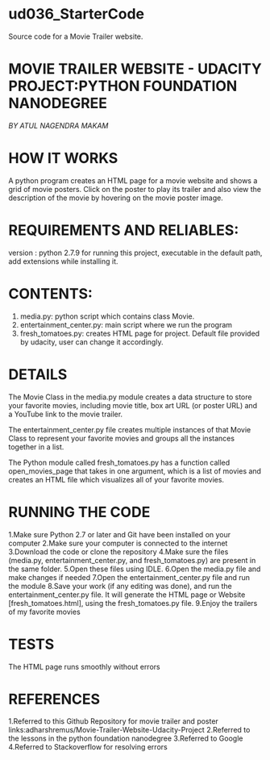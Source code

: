 # ud036_StarterCode
Source code for a Movie Trailer website.

# MOVIE TRAILER WEBSITE - UDACITY PROJECT:PYTHON FOUNDATION NANODEGREE
*BY ATUL NAGENDRA MAKAM*

# HOW IT WORKS
 A python program creates an HTML page for a movie website and shows a grid of movie posters.
 Click on the poster to play its trailer and also view the description of the movie by hovering on the movie poster image.
 
# REQUIREMENTS AND RELIABLES:
 version : python 2.7.9 for running this project, executable in the default path, add extensions while installing it.
 
# CONTENTS:
1. media.py: python script which contains class Movie.
2. entertainment_center.py: main script where we run the program
3. fresh_tomatoes.py: creates HTML page for project. Default file provided by udacity, user can change it accordingly.
                   
# DETAILS
The Movie Class in the media.py module creates a data structure to store your favorite movies, including movie title, box art  URL (or poster URL) and a YouTube link to the movie trailer.

The entertainment_center.py file creates multiple instances of that Movie Class to represent your favorite movies and groups all the instances together in a list.

The Python module called fresh_tomatoes.py has a function called open_movies_page that takes in one argument, which is a list of movies and creates an HTML file which visualizes all of your favorite movies.

# RUNNING THE CODE
 1.Make sure Python 2.7 or later and Git have been installed on your computer
 2.Make sure your computer is connected to the internet
 3.Download the code or clone the repository
 4.Make sure the files (media.py, entertainment_center.py, and fresh_tomatoes.py) are present in the same folder.
 5.Open these files using IDLE.
 6.Open the media.py file and make changes if needed
 7.Open the entertainment_center.py file and run the module
 8.Save your work (if any editing was done), and run the entertainment_center.py file. It will generate the HTML page or          Website [fresh_tomatoes.html], using the fresh_tomatoes.py file.
 9.Enjoy the trailers of my favorite movies
 
# TESTS
 The HTML page runs smoothly without errors

# REFERENCES
 1.Referred to this Github Repository for movie trailer and poster links:adharshremus/Movie-Trailer-Website-Udacity-Project
 2.Referred to the lessons in the python foundation nanodegree
 3.Referred to Google
 4.Referred to Stackoverflow for resolving errors


